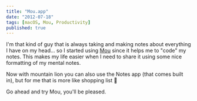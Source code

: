 ```yaml
---
title: "Mou.app"
date: "2012-07-18"
tags: [macOS, Mou, Productivity]
published: true
---
```


I'm that kind of guy that is always taking and making notes about everything I
have on my head… so I started using [Mou](http://mouapp.com) since it helps me
to "code" my notes. This makes my life easier when I need to share it using some
nice formatting of my mental notes.

Now with mountain lion you can also use the Notes app (that comes built in), but
for me that is more like shopping list 🙂

Go ahead and try Mou, you'll be pleased.
